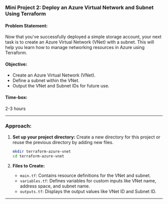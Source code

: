 ### Mini Project 2: Deploy an Azure Virtual Network and Subnet Using Terraform

#### **Problem Statement:**
Now that you've successfully deployed a simple storage account, your next task is to create an Azure Virtual Network (VNet) with a subnet. This will help you learn how to manage networking resources in Azure using Terraform.

#### **Objective:**
- Create an Azure Virtual Network (VNet).
- Define a subnet within the VNet.
- Output the VNet and Subnet IDs for future use.

#### **Time-box:**
2-3 hours

---

### **Approach:**

1. **Set up your project directory:**
   Create a new directory for this project or reuse the previous directory by adding new files.

   ```bash
   mkdir terraform-azure-vnet
   cd terraform-azure-vnet
   ```

2. **Files to Create:**
   - `main.tf`: Contains resource definitions for the VNet and subnet.
   - `variables.tf`: Defines variables for custom inputs like VNet name, address space, and subnet name.
   - `outputs.tf`: Displays the output values like VNet ID and Subnet ID.

---
